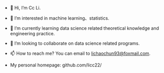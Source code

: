 - 👋 Hi, I’m Cc Li.
- 👀 I’m interested in machine learning、statistics.
- 🌱 I’m currently learning data science related theoretical knowledge and engineering practice.
- 💞️ I’m looking to collaborate on data science related programs.
- 📫 How to reach me? You can email to lichaochun93@foxmail.com.


- My personal homepage: github.com/licc22/
<!---
licc22/licc22 is a ✨ special ✨ repository because its `README.md` (this file) appears on your GitHub profile.
You can click the Preview link to take a look at your changes.
--->
